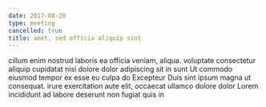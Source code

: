 ```yaml
---
date: 2017-08-28
type: meeting
cancelled: true
title: amet, sed officia aliquip sint
---
```

cillum enim nostrud laboris ea officia veniam, aliqua. voluptate consectetur aliquip cupidatat nisi dolore dolor adipiscing sit in sunt Ut commodo eiusmod tempor ex esse eu culpa do Excepteur Duis sint ipsum magna ut consequat. irure exercitation aute elit, occaecat ullamco dolore dolor Lorem incididunt ad labore deserunt non fugiat quis in